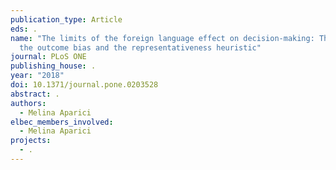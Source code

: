 ```yaml
---
publication_type: Article
eds: .
name: "The limits of the foreign language effect on decision-making: The case of
  the outcome bias and the representativeness heuristic"
journal: PLoS ONE
publishing_house: .
year: "2018"
doi: 10.1371/journal.pone.0203528
abstract: .
authors:
  - Melina Aparici
elbec_members_involved:
  - Melina Aparici
projects:
  - .
---
```

